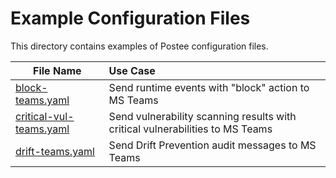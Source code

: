 # Example Configuration Files

This directory contains examples of Postee configuration files.

| File Name     | Use Case       
| ------------- |:-------------
| [block-teams.yaml](block-teams.yaml)| Send runtime events with "block" action to MS Teams  |
| [critical-vul-teams.yaml](critical-vul-teams.yaml)    | Send vulnerability scanning results with critical vulnerabilities to MS Teams      |   
| [drift-teams.yaml](drift-teams.yaml)          | Send Drift Prevention audit messages to MS Teams      |   

